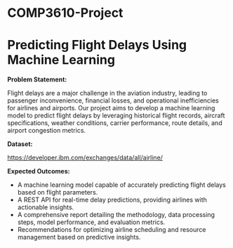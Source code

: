 # COMP3610-Project
# Predicting Flight Delays Using Machine Learning

**Problem Statement:**

Flight delays are a major challenge in the aviation industry, leading to passenger inconvenience, financial losses, and operational inefficiencies for airlines and airports. Our project aims to develop a machine learning model to predict flight delays by leveraging historical flight records, aircraft specifications, weather conditions, carrier performance, route details, and airport congestion metrics.

**Dataset:**

https://developer.ibm.com/exchanges/data/all/airline/

**Expected Outcomes:**

- A machine learning model capable of accurately predicting flight delays based on flight parameters.
- A REST API for real-time delay predictions, providing airlines with actionable insights.
- A comprehensive report detailing the methodology, data processing steps, model performance, and evaluation metrics.
- Recommendations for optimizing airline scheduling and resource management based on predictive insights.

